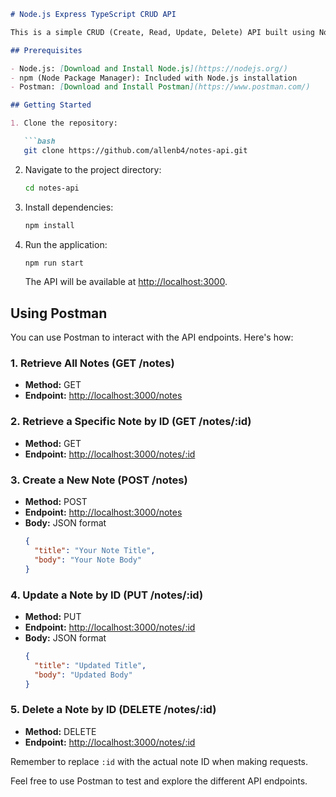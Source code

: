 ```markdown
# Node.js Express TypeScript CRUD API

This is a simple CRUD (Create, Read, Update, Delete) API built using Node.js, Express, and TypeScript. It allows you to manage notes with title and body.

## Prerequisites

- Node.js: [Download and Install Node.js](https://nodejs.org/)
- npm (Node Package Manager): Included with Node.js installation
- Postman: [Download and Install Postman](https://www.postman.com/)

## Getting Started

1. Clone the repository:

   ```bash
   git clone https://github.com/allenb4/notes-api.git
   ```

2. Navigate to the project directory:

   ```bash
   cd notes-api
   ```

3. Install dependencies:

   ```bash
   npm install
   ```

4. Run the application:

   ```bash
   npm run start
   ```

   The API will be available at [http://localhost:3000](http://localhost:3000).

## Using Postman

You can use Postman to interact with the API endpoints. Here's how:

### 1. Retrieve All Notes (GET /notes)

- **Method:** GET
- **Endpoint:** [http://localhost:3000/notes](http://localhost:3000/notes)

### 2. Retrieve a Specific Note by ID (GET /notes/:id)

- **Method:** GET
- **Endpoint:** [http://localhost:3000/notes/:id](http://localhost:3000/notes/:id)

### 3. Create a New Note (POST /notes)

- **Method:** POST
- **Endpoint:** [http://localhost:3000/notes](http://localhost:3000/notes)
- **Body:** JSON format
  ```json
  {
    "title": "Your Note Title",
    "body": "Your Note Body"
  }
  ```

### 4. Update a Note by ID (PUT /notes/:id)

- **Method:** PUT
- **Endpoint:** [http://localhost:3000/notes/:id](http://localhost:3000/notes/:id)
- **Body:** JSON format
  ```json
  {
    "title": "Updated Title",
    "body": "Updated Body"
  }
  ```

### 5. Delete a Note by ID (DELETE /notes/:id)

- **Method:** DELETE
- **Endpoint:** [http://localhost:3000/notes/:id](http://localhost:3000/notes/:id)

Remember to replace `:id` with the actual note ID when making requests.

Feel free to use Postman to test and explore the different API endpoints.
```
